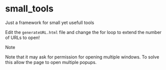 # small_tools
Just a framework for small yet usefull tools

Edit the `generateURL.html` file and change the for loop to extend the number of URLs to open!

> [!NOTE]
> Note that it may ask for permission for opening multiple windows. To solve this allow the page to open multiple popups.
